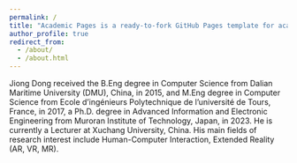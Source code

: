 ```yaml
---
permalink: /
title: "Academic Pages is a ready-to-fork GitHub Pages template for academic personal websites"
author_profile: true
redirect_from: 
  - /about/
  - /about.html
---
```


Jiong Dong received the B.Eng degree in Computer Science from Dalian Maritime University (DMU), China, in 2015, and M.Eng degree in Computer Science from Ecole d’ingénieurs Polytechnique de  l’université de Tours, France, in 2017, a Ph.D. degree in Advanced Information and Electronic Engineering from Muroran Institute of Technology, Japan, in 2023. He is currently a Lecturer at Xuchang University, China. His main fields of research interest include Human-Computer Interaction, Extended Reality (AR, VR, MR). 

